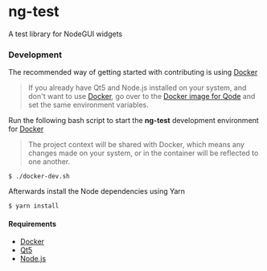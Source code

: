# ng-test
A test library for NodeGUI widgets

### Development
The recommended way of getting started with contributing is using [Docker](https://docker.com)

> If you already have Qt5 and Node.js installed on your system, and don't want to use [Docker](https://docker.com), go over to the [Docker image for Qode](https://github.com/ng-qt/qode-docker-image#environment) and set the same environment variables.

Run the following bash script to start the **ng-test** development environment for [Docker](https://docker.com)
> The project context will be shared with Docker, which means any changes made on your system, or in the container will be reflected to one another.
```
$ ./docker-dev.sh
```

Afterwards install the Node dependencies using Yarn
```
$ yarn install
```



#### Requirements
* [Docker](https://docker.com)
* [Qt5](https://doc.qt.io/qt-5/qt5-intro.html)
* [Node.js](https://nodejs.org)
